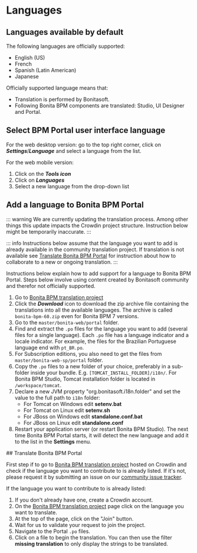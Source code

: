 # Languages

## Languages available by default

The following languages are officially supported:

* English (US)
* French
* Spanish (Latin American)
* Japanese

Officially supported language means that:
* Translation is performed by Bonitasoft.
* Following Bonita BPM components are translated: Studio, UI Designer and Portal.

## Select BPM Portal user interface language

For the web desktop version: go to the top right corner, click on _**Settings**_/_**Language**_ and select a language from the list.

For the web mobile version:

1. Click on the _**Tools icon**_
2. Click on _**Languages**_
3. Select a new language from the drop-down list

## Add a language to Bonita BPM Portal

::: warning
We are currently updating the translation process. Among other things this update impacts the Crowdin project structure. Instruction below might be temporarily inaccurate.
:::

::: info
Instructions below assume that the language you want to add is already available in the community translation project. If translation is not available see [Translate Bonita BPM Portal](languages.md#translate) for instruction about how to collaborate to a new or ongoing translation.
:::

Instructions below explain how to add support for a language to Bonita BPM Portal. Steps below involve using content created by Bonitasoft community and therefor not officially supported.

1. Go to [Bonita BPM translation project](http://translate.bonitasoft.org/)
1. Click the **_Download_** icon to download the zip archive file containing the translations into all the available languages. The archive is called `bonita-bpm-60.zip` even for Bonita BPM 7 versions.
1. Go to the `master/bonita-web/portal` folder.
1. Find and extract the `.po` files for the language you want to add (several files for a single language). Each `.po` file has a language indicator and a locale indicator. For example, the files for the Brazilian Portuguese language end with `pt_BR.po`.
1. For Subscription editions, you also need to get the files from `master/bonita-web-sp/portal` folder.
1. Copy the `.po` files to a new folder of your choice, preferably in a sub-folder inside your bundle. E.g. `[TOMCAT_INSTALL_FOLDER]/i18n/`. For Bonita BPM Studio, Tomcat installation folder is located in `/workspace/tomcat`.
1. Declare a new JVM property "org.bonitasoft.i18n.folder" and set the value to the full path to `i18n` folder:
    * For Tomcat on Windows edit **setenv.bat**
    * For Tomcat on Linux edit **setenv.sh**
    * For JBoss on Windows edit **standalone.conf.bat**
    * For JBoss on Linux edit **standalone.conf**
1. Restart your application server (or restart Bonita BPM Studio). The next time Bonita BPM Portal starts, it will detect the new language and add it to the list in the **Settings** menu.

<a id="translate" />
## Translate Bonita BPM Portal

First step if to go to [Bonita BPM translation project](http://translate.bonitasoft.org/) hosted on Crowdin and check if the language you want to contribute to is already listed. If it's not, please request it by submitting an issue on our [community issue tracker](https://bonita.atlassian.net).

If the language you want to contribute to is already listed:

1. If you don't already have one, create a Crowdin account.
1. On the [Bonita BPM translation project](http://translate.bonitasoft.org/) page click on the language you want to translate.
1. At the top of the page, click on the "Join" button.
1. Wait for us to validate your request to join the project.
1. Navigate to the Portal `.po` files.
1. Click on a file to begin the translation. You can then use the filter **missing translation** to only display the strings to be translated.
